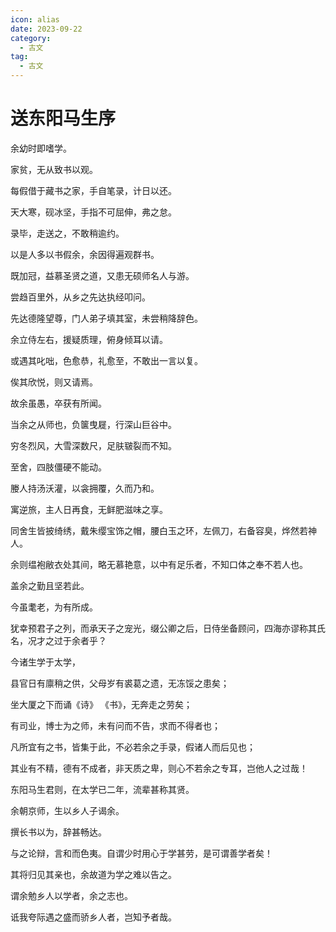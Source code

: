 ```yaml
---
icon: alias
date: 2023-09-22
category:
  - 古文
tag:
  - 古文
---
```



# 送东阳马生序

<!-- more -->

余幼时即嗜学。

家贫，无从致书以观。

每假借于藏书之家，手自笔录，计日以还。

天大寒，砚冰坚，手指不可屈伸，弗之怠。

录毕，走送之，不敢稍逾约。

以是人多以书假余，余因得遍观群书。

既加冠，益慕圣贤之道，又患无硕师名人与游。

尝趋百里外，从乡之先达执经叩问。

先达德隆望尊，门人弟子填其室，未尝稍降辞色。

余立侍左右，援疑质理，俯身倾耳以请。

或遇其叱咄，色愈恭，礼愈至，不敢出一言以复。

俟其欣悦，则又请焉。

故余虽愚，卒获有所闻。


当余之从师也，负箧曳屣，行深山巨谷中。

穷冬烈风，大雪深数尺，足肤皲裂而不知。

至舍，四肢僵硬不能动。

媵人持汤沃灌，以衾拥覆，久而乃和。

寓逆旅，主人日再食，无鲜肥滋味之享。

同舍生皆披绮绣，戴朱缨宝饰之帽，腰白玉之环，左佩刀，右备容臭，烨然若神人。

余则缊袍敝衣处其间，略无慕艳意，以中有足乐者，不知口体之奉不若人也。

盖余之勤且坚若此。

今虽耄老，为有所成。

犹幸预君子之列，而承天子之宠光，缀公卿之后，日侍坐备顾问，四海亦谬称其氏名，况才之过于余者乎？

今诸生学于太学，

县官日有廪稍之供，父母岁有裘葛之遗，无冻馁之患矣；

坐大厦之下而诵《诗》 《书》，无奔走之劳矣；

有司业，博士为之师，未有问而不告，求而不得者也；

凡所宜有之书，皆集于此，不必若余之手录，假诸人而后见也；

其业有不精，德有不成者，非天质之卑，则心不若余之专耳，岂他人之过哉！

东阳马生君则，在太学已二年，流辈甚称其贤。

余朝京师，生以乡人子谒余。

撰长书以为<pinyin text="贽" title="zhi(四声)"></pinyin>，辞甚畅达。

与之论辩，言和而色夷。自谓少时用心于学甚劳，是可谓善学者矣！

其将归见其亲也，余故道为学之难以告之。

谓余勉乡人以学者，余之志也。

诋我夸际遇之盛而骄乡人者，岂知予者哉。